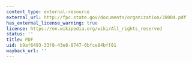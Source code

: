 ```yaml
---
content_type: external-resource
external_url: http://fpc.state.gov/documents/organization/38004.pdf
has_external_license_warning: true
license: https://en.wikipedia.org/wiki/All_rights_reserved
status: ''
title: PDF
uid: b9af6493-33f8-43e8-8747-6bfce84bff81
wayback_url: ''
---
```

